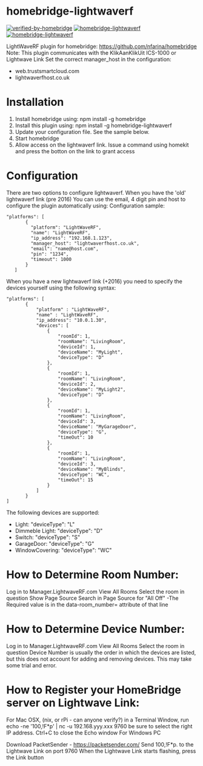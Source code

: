 # homebridge-lightwaverf
[![verified-by-homebridge](https://badgen.net/badge/homebridge/verified/purple)](https://github.com/homebridge/homebridge/wiki/Verified-Plugins)
[![homebridge-lightwaverf](https://badgen.net/npm/v/homebridge-lightwaverf?icon=npm)](https://www.npmjs.com/package/homebridge-lightwaverf)
[![homebridge-lightwaverf](https://badgen.net/npm/dt/homebridge-lightwaverf?icon=npm)](https://www.npmjs.com/package/homebridge-lightwaverf)


LightWaveRF plugin for homebridge: https://github.com/nfarina/homebridge
Note: This plugin communicates with the KlikAanKlikUit ICS-1000 or Lightwave Link
Set the correct manager_host in the configuration:
- web.trustsmartcloud.com
- lightwaverfhost.co.uk

# Installation

1. Install homebridge using: npm install -g homebridge
2. Install this plugin using: npm install -g homebridge-lightwaverf
3. Update your configuration file. See the sample below.
4. Start homebridge
5. Allow access on the lightwaverf link. Issue a command using homekit and press the botton on the link to grant access

# Configuration

There are two options to configure lightwaverf. When you have the 'old' lightwaverf link (pre 2016)
You can use the email, 4 digit pin and host to configure the plugin automatically using:
Configuration sample:

 ```
"platforms": [
        {
          "platform": "LightWaveRF",
          "name": "LightWaveRF",
          "ip_address": "192.168.1.123",
          "manager_host": "lightwaverfhost.co.uk",
          "email": "name@host.com",
          "pin": "1234",
          "timeout": 1000
        }   
    ]

```

When you have a new lightwaverf link (+2016) you need to specify the devices yourself using the 
following syntax:

 ```
"platforms": [
        {
            "platform" : "LightWaveRF",
            "name" : "LightWaveRF",
            "ip_address": "10.0.1.30",
            "devices": [
                {
                    "roomId": 1,
                    "roomName": "LivingRoom",
                    "deviceId": 1,
                    "deviceName": "MyLight",
                    "deviceType": "D"
                },
                {
                    "roomId": 1,
                    "roomName": "LivingRoom",
                    "deviceId": 2,
                    "deviceName": "MyLight2",
                    "deviceType": "D"
                },
                {
                    "roomId": 1,
                    "roomName": "LivingRoom",
                    "deviceId": 3,
                    "deviceName": "MyGarageDoor",
                    "deviceType": "G",
                    "timeOut": 10
                },
                {
                    "roomId": 1,
                    "roomName": "LivingRoom",
                    "deviceId": 3,
                    "deviceName": "MyBlinds",
                    "deviceType": "WC",
                    "timeOut": 15
                }
            ]
        }
]
```

The following devices are supported:
- Light: "deviceType": "L"
- Dimmeble Light: "deviceType": "D"
- Switch: "deviceType": "S"
- GarageDoor: "deviceType": "G"
- WindowCovering: "deviceType": "WC" 

# How to Determine Room Number:

Log in to Manager.LightwaveRF.com
View All Rooms
Select the room in question
Show Page Source
Search in Page Source for "All Off" -The Required value is in the data-room_number= attribute of that line

# How to Determine Device Number:

Log in to Manager.LightwaveRF.com
View All Rooms
Select the room in question
Device Number is usually the order in which the devices are listed, but this does not account for adding and removing devices. This may take some trial and error.

# How to Register your HomeBridge server on Lightwave Link:

For Mac OSX, (nix, or rPi - can anyone verify?) 
in a Terminal Window, run echo -ne '100,!F*p' | nc -u 192.168.yyy.xxx 9760 be sure to select the right IP address. 
Ctrl+C to close the Echo window 
For Windows PC

Download PacketSender - https://packetsender.com/
Send 100,!F*p. to the Lightwave Link on port 9760
When the Lightwave Link starts flashing, press the Link button
